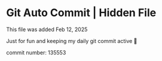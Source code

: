 # Git Auto Commit | Hidden File

This file was added Feb 12, 2025

Just for fun and keeping my daily git commit active 🤪

commit number: 135553
